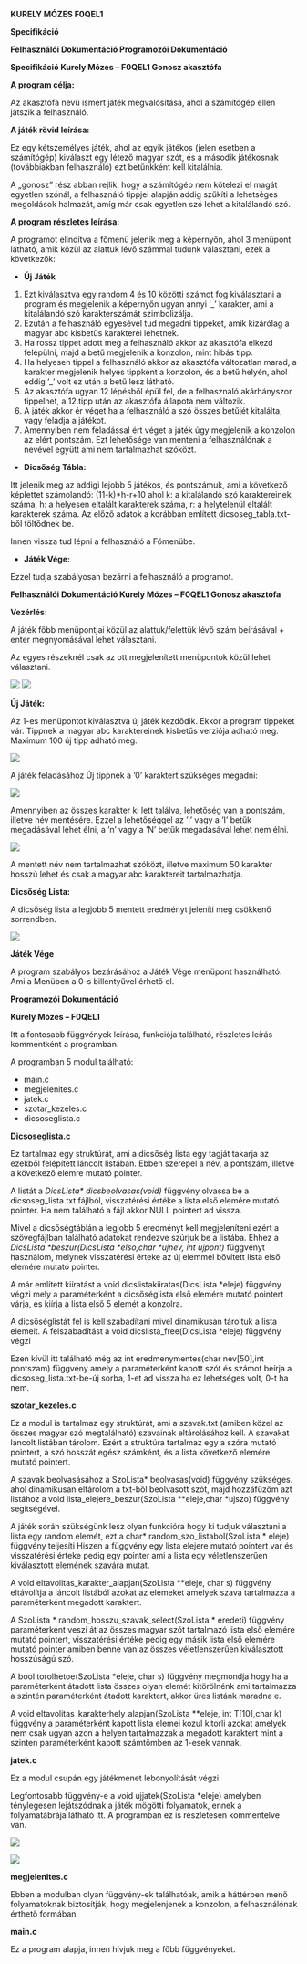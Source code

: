 ﻿**KURELY MÓZES F0QEL1** 

**Specifikáció** 

**Felhasználói Dokumentáció Programozói Dokumentáció** 


**Specifikáció           Kurely Mózes – F0QEL1 Gonosz akasztófa** 

**A program célja:** 

Az akasztófa nevű ismert játék megvalósítása, ahol a számítógép ellen játszik a felhasználó. 

**A játék rövid leírása:** 

Ez  egy  kétszemélyes  játék,  ahol  az  egyik  játékos  (jelen  esetben  a számítógép) kiválaszt egy létező magyar szót, és a második játékosnak (továbbiakban felhasználó) ezt betűnkként kell kitalálnia. 

A „gonosz” rész abban rejlik, hogy a számítógép nem kötelezi el magát egyetlen szónál, a felhasználó tippjei alapján addig szűkíti a lehetséges megoldások halmazát, amíg már csak egyetlen szó lehet a kitalálandó szó.  

**A program részletes leírása:** 

A  programot  elindítva  a  főmenü  jelenik  meg  a  képernyőn,  ahol  3 menüpont látható, amik közül az alattuk lévő számmal tudunk választani, ezek a következők: 

- **Új Játék**  
1. Ezt  kiválasztva  egy  random  4  és  10  közötti  számot  fog kiválasztani a program és megjelenik a képernyőn ugyan annyi ’\_’ karakter, ami a kitalálandó szó karakterszámát szimbolizálja.  
1. Ezután a felhasználó egyesével tud megadni tippeket, amik kizárólag a magyar abc kisbetűs karakterei lehetnek. 
1. Ha rossz tippet adott meg a felhasználó akkor az akasztófa elkezd  felépülni,  majd  a  betű  megjelenik  a  konzolon,  mint hibás tipp. 
1. Ha helyesen tippel a felhasználó akkor az akasztófa változatlan marad, a karakter megjelenik helyes tippként a konzolon, és a betű helyén, ahol eddig  ’\_’ volt ez után a betű lesz látható. 
1. Az  akasztófa  ugyan  12  lépésből  épül  fel,  de  a  felhasználó akárhányszor tippelhet, a 12.tipp után az akasztófa állapota nem változik. 
1. A játék akkor ér véget ha a felhasználó a szó összes betűjét kitalálta, vagy feladja a játékot. 
7. Amennyiben nem feladással ért véget a játék úgy megjelenik a konzolon  az  elért pontszám. Ezt lehetősége van  menteni a felhasználónak  a  nevével  együtt  ami  nem  tartalmazhat szóközt.   
- **Dicsőség Tábla:** 

Itt jelenik meg az addigi lejobb 5 játékos, és pontszámuk, ami a következő  képlettet  számolandó:  (11-k)\*h-r+10  ahol  k:  a kitalálandó  szó  karaktereinek  száma,  h:  a  helyesen  eltalált karakterek száma, r: a helytelenül eltalált karakterek száma.  Az  előző  adatok  a  korábban  említett  dicsoseg\_tabla.txt-ből töltődnek be.  

Innen vissza tud lépni a felhasználó a Főmenübe. 

- **Játék Vége:** 

Ezzel tudja szabályosan bezárni a felhasználó a programot. 

**Felhasználói Dokumentáció Kurely Mózes – F0QEL1      Gonosz akasztófa** 

**Vezérlés:** 

A játék főbb menüpontjai közül az alattuk/felettük lévő szám beírásával + enter megnyomásával lehet választani. 

Az egyes részeknél csak az ott megjelenített menüpontok közül lehet választani. 

![](kepek/Aspose.Words.9da78579-da95-4573-85a3-e41e3ae42434.001.jpeg) ![](Aspose.Words.9da78579-da95-4573-85a3-e41e3ae42434.002.jpeg)

**Új Játék:** 

Az 1-es menüpontot kiválasztva új játék kezdődik. Ekkor a program tippeket vár. Tippnek a magyar abc karaktereinek kisbetűs verziója adható meg. Maximum 100 új tipp adható meg. 

 ![](kepek/Aspose.Words.9da78579-da95-4573-85a3-e41e3ae42434.006.jpeg)

A játék feladásához Új tippnek a ’0’ karaktert szükséges megadni: 

![](kepek/Aspose.Words.9da78579-da95-4573-85a3-e41e3ae42434.012.png)

Amennyiben az összes karakter ki lett találva, lehetőség van a pontszám, illetve név mentésére. Ezzel a lehetőséggel az ’i’ vagy a ’I’ betűk megadásával lehet élni, a ’n’ vagy a ’N’ betűk megadásával lehet nem élni.  

![](kepek/Aspose.Words.9da78579-da95-4573-85a3-e41e3ae42434.013.png)

A mentett név nem tartalmazhat szóközt, illetve maximum 50 karakter hosszú lehet és csak a magyar abc karaktereit tartalmazhatja. 

**Dicsőség Lista:** 

A dicsőség lista a legjobb 5 mentett eredményt jeleníti meg csökkenő sorrendben. 

![](kepek/Aspose.Words.9da78579-da95-4573-85a3-e41e3ae42434.017.png)

**Játék Vége** 

A program szabályos bezárásához a Játék Vége menüpont használható. Ami a Menüben a 0-s billentyűvel érhető el.  

**Programozói Dokumentáció** 

**Kurely Mózes – F0QEL1**

Itt a fontosabb függvények leírása, funkciója található, részletes leírás kommentként a programban.

A programban 5 modul található: 

- main.c 
- megjelenites.c 
- jatek.c 
- szotar\_kezeles.c 
- dicsoseglista.c 

**Dicsoseglista.c** 

Ez tartalmaz egy struktúrát, ami a dicsőség lista egy tagját takarja az ezekből felépített láncolt listában. Ebben szerepel a név, a pontszám, illetve a következő elemre mutató pointer. 

A  listát  a  *DicsLista\*  dicsbeolvasas(void)*   függvény  olvassa  be  a  dicsoseg\_lista.txt  fájlból, visszatérési értéke a lista első elemére mutató pointer. Ha nem található a fájl akkor NULL pointert ad vissza. 

Mivel a dicsőségtáblán a legjobb 5 eredményt kell megjeleníteni ezért a szövegfájlban található adatokat rendezve szúrjuk be a listába. Ehhez a *DicsLista \*beszur(DicsLista \*elso,char  \*ujnev, int ujpont)*  függvényt használom, melynek visszatérési érteke az új elemmel bővített lista első elemére mutató pointer. 

A  már  említett  kiíratást  a  void  dicslistakiiratas(DicsLista  \*eleje)  függvény  végzi  mely  a paraméterként a dicsőséglista első elemére mutató pointert várja, és kiírja a lista első 5 elemét a konzolra. 

A dicsőséglistát fel is kell szabadítani mivel dinamikusan tároltuk a lista elemeit. A felszabadítást a void dicslista\_free(DicsLista \*eleje)   függvény végzi 

Ezen kívül itt található még az int eredmenymentes(char nev[50],int pontszam) függvény amely a paraméterként kapott szót és számot beírja a dicsoseg\_lista.txt-be-új sorba, 1-et ad vissza ha ez lehetséges volt, 0-t ha nem. 

**szotar\_kezeles.c** 

Ez a modul is tartalmaz egy struktúrát, ami a szavak.txt (amiben közel az összes magyar szó megtalálható)  szavainak  eltárolásához  kell.  A  szavakat  láncolt  listában  tárolom.  Ezért  a  struktúra tartalmaz egy a szóra mutató pointert, a szó hosszát egész számként, és a lista következő elemére mutató pointert.  

A szavak beolvasásához a  SzoLista\* beolvasas(void) függvény szükséges. ahol dinamikusan eltárolom a txt-ből beolvasott szót, majd hozzáfűzőm azt listához a void lista\_elejere\_beszur(SzoLista \*\*eleje,char  \*ujszo) függvény segítségével. 

A játék során szükségünk lesz olyan funkcióra hogy ki tudjuk választani a lista egy random elemét, ezt a char\* random\_szo\_listabol(SzoLista \* eleje) függvény teljesíti Hiszen a függvény egy lista elejere mutató pointert var és visszatérési érteke pedig egy pointer ami a lista egy véletlenszerűen kiválasztott elemének szavára mutat. 

A void eltavolitas\_karakter\_alapjan(SzoLista \*\*eleje, char s) függvény eltávolítja a láncolt listából azokat az elemeket amelyek szava tartalmazza a paraméterként megadott karaktert.  

A SzoLista \* random\_hosszu\_szavak\_select(SzoLista \* eredeti) függvény paraméterként veszi át az összes magyar szót tartalmazó lista első elemére mutató pointert, visszatérési értéke pedig egy másik lista első elemére mutató pointer amiben benne van az összes véletlenszerűen kiválasztott hosszúságú szó. 

A  bool  torolhetoe(SzoLista  \*eleje,  char  s)  függvény  megmondja  hogy  ha  a  paraméterként átadott  lista  összes  olyan  elemét  kitörölnénk  ami  tartalmazza  a  szintén  paraméterként  átadott karaktert, akkor üres listánk maradna e. 

A  void  eltavolitas\_karakterhely\_alapjan(SzoLista  \*\*eleje,  int  T[10],char  k)  függvény  a paraméterként  kapott  lista  elemei  kozul  kitorli  azokat  amelyek  nem  csak  ugyan  azon  a  helyen tartalmazzak a megadott karaktert mint a szinten paraméterként kapott számtömben az 1-esek vannak. 


**jatek.c** 

Ez a modul csupán egy játékmenet lebonyolítását végzi. 

Legfontosabb függvény-e a void ujjatek(SzoLista \*eleje) amelyben ténylegesen lejátszódnak a játék  mögötti  folyamatok,  ennek  a  folyamatábrája  látható  itt.  A  programban  ez  is  részletesen kommentelve van.  

![](kepek/Aspose.Words.9da78579-da95-4573-85a3-e41e3ae42434.018.jpeg)

![](kepek/Aspose.Words.9da78579-da95-4573-85a3-e41e3ae42434.019.jpeg)

**megjelenites.c** 

Ebben  a  modulban  olyan  függvény-ek  találhatóak,  amik  a  háttérben  menő  folyamatoknak biztosítják, hogy megjelenjenek a konzolon, a felhasználónak érthető formában. 

**main.c** 

Ez a program alapja, innen hívjuk meg a főbb függvényeket. 
